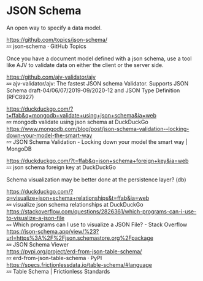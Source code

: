 # JSON Schema

An open way to specify a data model. 

https://github.com/topics/json-schema/  
💤 json-schema · GitHub Topics  

Once you have a document model defined with a json schema, use a tool like AJV to validate data on either the client or the server side. 

https://github.com/ajv-validator/ajv  
💤 ajv-validator/ajv: The fastest JSON schema Validator. Supports JSON Schema draft-04/06/07/2019-09/2020-12 and JSON Type Definition (RFC8927)  

https://duckduckgo.com/?t=ffab&q=mongodb+validate+using+json+schema&ia=web  
💤 mongodb validate using json schema at DuckDuckGo  
https://www.mongodb.com/blog/post/json-schema-validation--locking-down-your-model-the-smart-way  
💤 JSON Schema Validation - Locking down your model the smart way | MongoDB  

https://duckduckgo.com/?t=ffab&q=json+schema+foreign+key&ia=web  
💤 json schema foreign key at DuckDuckGo  

Schema visualization may be better done at the persistence layer? (db)

https://duckduckgo.com/?q=visualize+json+schema+relationships&t=ffab&ia=web  
💤 visualize json schema relationships at DuckDuckGo  
https://stackoverflow.com/questions/2826361/which-programs-can-i-use-to-visualize-a-json-file  
💤 Which programs can I use to visualize a JSON File? - Stack Overflow  
https://json-schema.app/view/%23?url=https%3A%2F%2Fjson.schemastore.org%2Fpackage  
💤 JSON Schema Viewer  
https://pypi.org/project/erd-from-json-table-schema/  
💤 erd-from-json-table-schema · PyPI  
https://specs.frictionlessdata.io/table-schema/#language  
💤 Table Schema | Frictionless Standards  
